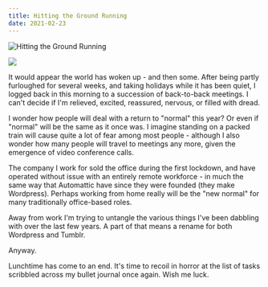 ```yaml
---
title: Hitting the Ground Running
date: 2021-02-23
---
```


![Hitting the Ground Running](https://source.unsplash.com/Pll7AP6NFpY/1600x900)

<img src="https://cdn.substack.com/image/fetch/h_600,c_limit,f_auto,q_auto:good,fl_progressive:steep/https%3A%2F%2Fbucketeer-e05bbc84-baa3-437e-9518-adb32be77984.s3.amazonaws.com%2Fpublic%2Fimages%2Fbe4b2741-0c5b-4614-96ab-1f5381b3c972_1920x1635.jpeg" />

It would appear the world has woken up - and then some. After being partly furloughed for several weeks, and taking holidays while it has been quiet, I logged back in this morning to a succession of back-to-back meetings. I can't decide if I'm relieved, excited, reassured, nervous, or filled with dread.

I wonder how people will deal with a return to "normal" this year? Or even if "normal" will be the same as it once was. I imagine standing on a packed train will cause quite a lot of fear among most people - although I also wonder how many people will travel to meetings any more, given the emergence of video conference calls.

The company I work for sold the office during the first lockdown, and have operated without issue with an entirely remote workforce - in much the same way that Automattic have since they were founded (they make Wordpress). Perhaps working from home really will be the "new normal" for many traditionally office-based roles.

Away from work I'm trying to untangle the various things I've been dabbling with over the last few years. A part of that means a rename for both Wordpress and Tumblr.

Anyway.

Lunchtime has come to an end. It's time to recoil in horror at the list of tasks scribbled across my bullet journal once again. Wish me luck.